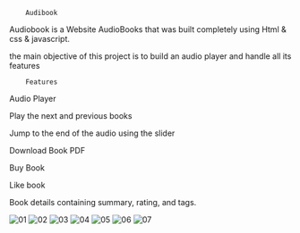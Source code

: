         Audibook

Audiobook is a Website AudioBooks that was built completely using Html & css & javascript. 

the main objective of this project is to build an audio player and handle all its features




        Features


Audio Player

Play the next and previous books

Jump to the end of the audio using the slider

Download Book PDF

Buy Book

Like book

Book details containing summary, rating, and tags.

![01](https://github.com/user-attachments/assets/25bba730-7ed4-4570-9129-9560461f0f26)
![02](https://github.com/user-attachments/assets/a9f6e3bc-7a5a-40ee-99b2-c96cffd79c97)
![03](https://github.com/user-attachments/assets/885fcd38-13b5-4da8-91ac-9740950a5540)
![04](https://github.com/user-attachments/assets/d881394f-f73c-4ac9-90e4-6d5ed0ec2d9c)
![05](https://github.com/user-attachments/assets/b47239c4-15e8-43f2-8821-cdfb549e0f91)
![06](https://github.com/user-attachments/assets/a7436468-d604-435a-8767-4faebe0f2da6)
![07](https://github.com/user-attachments/assets/c3b336b5-d0f7-4c95-b99a-59e0ade6d406)






